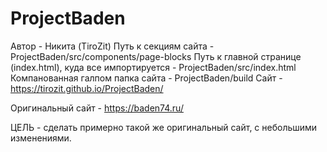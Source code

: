 # ProjectBaden
Автор - Никита (TiroZit)
Путь к секциям сайта - ProjectBaden/src/components/page-blocks
Путь к главной странице (index.html), куда все импортируется - ProjectBaden/src/index.html
Компанованная галпом папка сайта - ProjectBaden/build
Сайт - https://tirozit.github.io/ProjectBaden/

Оригинальный сайт - https://baden74.ru/

ЦЕЛЬ - сделать примерно такой же оригинальный сайт, с небольшими изменениями.
